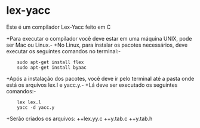 # lex-yacc
Este é um compilador Lex-Yacc feito em C

+Para executar o compilador você deve estar em uma máquina UNIX, pode ser Mac ou Linux.-
+No Linux, para instalar os pacotes necessários, deve executar os seguintes comandos no terminal:-
```
	sudo apt-get install flex
	sudo apt-get install byaac
```
+Após a instalação dos pacotes, você deve ir pelo terminal até a pasta onde está os arquivos lex.l e yacc.y.-
+Lá deve ser executado os seguintes comandos:-
```
	lex lex.l
	yacc -d yacc.y
```
+Serão criados os arquivos:
++lex.yy.c
++y.tab.c
++y.tab.h
